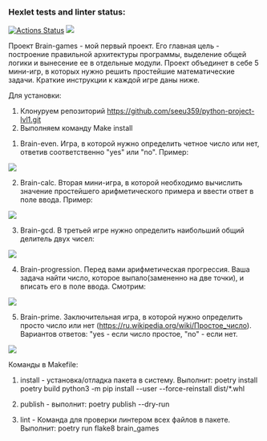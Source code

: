 ### Hexlet tests and linter status:
[![Actions Status](https://github.com/seeu359/python-project-lvl1/workflows/hexlet-check/badge.svg)](https://github.com/seeu359/python-project-lvl1/actions)
<a 
href="https://codeclimate.com/github/codeclimate/codeclimate/maintainability"><img 
src="https://api.codeclimate.com/v1/badges/a99a88d28ad37a79dbf6/maintainability" 
/></a>


Проект Brain-games - мой первый проект. Его главная цель - построение правильной архитектуры программы, выделение общей логики и вынесение ее в отдельные модули. Проект объединет в себе 5 мини-игр, в которых нужно решить простейшие математические задачи. Краткие инструкции к каждой игре даны ниже.

Для установки:
1) Клонуруем репозиторий https://github.com/seeu359/python-project-lvl1.git 
2) Выполняем команду Make install

1. Brain-even. Игра, в которой нужно определить четное число или нет, ответив соответственно "yes" или "no". Пример:

<a href="https://asciinema.org/a/501663" target="_blank"><img src="https://asciinema.org/a/501663.svg" /></a>

2. Brain-calc. Вторая мини-игра, в которой необходимо вычислить значение простейшего арифметического примера и ввести ответ в поле ввода. Пример:

<a href="https://asciinema.org/a/502438" target="_blank"><img src="https://asciinema.org/a/502438.svg" /></a>

3. Brain-gcd. В третьей игре нужно определить наибольший общий делитель двух чисел:

<a href="https://asciinema.org/a/502440" target="_blank"><img src="https://asciinema.org/a/502440.svg" /></a>

4. Brain-progression. Перед вами арифметическая прогрессия. Ваша задача найти число, которое выпало(замененно на две точки), и вписать его в поле ввода. Смотрим:

<a href="https://asciinema.org/a/502593" target="_blank"><img src="https://asciinema.org/a/502593.svg" /></a>

5. Brain-prime. Заключительная игра, в которой нужно определить просто число или нет (https://ru.wikipedia.org/wiki/Простое_число). Вариантов ответов: "yes - если число простое, "no" - если нет.

<a href="https://asciinema.org/a/502595" target="_blank"><img src="https://asciinema.org/a/502595.svg" /></a>

Команды в Makefile: 
1) install  - установка/отладка пакета в систему. Выполнит:
        poetry install
        poetry build
        python3 -m pip install --user --force-reinstall dist/*.whl
        
2) publish - выполнит: poetry publish --dry-run
3) lint - Команда для проверки линтером всех файлов в пакете. Выполнит: poetry run flake8 brain_games
